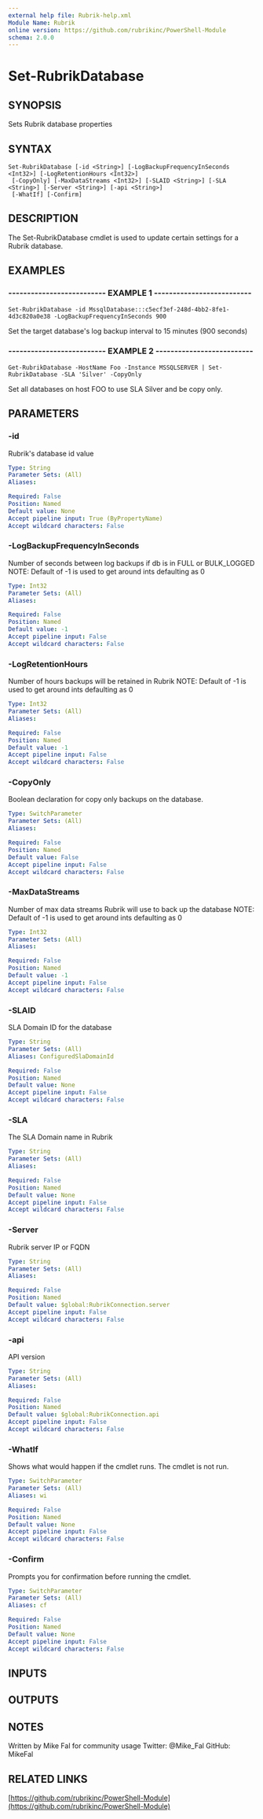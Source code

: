 ```yaml
---
external help file: Rubrik-help.xml
Module Name: Rubrik
online version: https://github.com/rubrikinc/PowerShell-Module
schema: 2.0.0
---
```


# Set-RubrikDatabase

## SYNOPSIS
Sets Rubrik database properties

## SYNTAX

```
Set-RubrikDatabase [-id <String>] [-LogBackupFrequencyInSeconds <Int32>] [-LogRetentionHours <Int32>]
 [-CopyOnly] [-MaxDataStreams <Int32>] [-SLAID <String>] [-SLA <String>] [-Server <String>] [-api <String>]
 [-WhatIf] [-Confirm]
```

## DESCRIPTION
The Set-RubrikDatabase cmdlet is used to update certain settings for a Rubrik database.

## EXAMPLES

### -------------------------- EXAMPLE 1 --------------------------
```
Set-RubrikDatabase -id MssqlDatabase:::c5ecf3ef-248d-4bb2-8fe1-4d3c820a0e38 -LogBackupFrequencyInSeconds 900
```

Set the target database's log backup interval to 15 minutes (900 seconds)

### -------------------------- EXAMPLE 2 --------------------------
```
Get-RubrikDatabase -HostName Foo -Instance MSSQLSERVER | Set-RubrikDatabase -SLA 'Silver' -CopyOnly
```

Set all databases on host FOO to use SLA Silver and be copy only.

## PARAMETERS

### -id
Rubrik's database id value

```yaml
Type: String
Parameter Sets: (All)
Aliases: 

Required: False
Position: Named
Default value: None
Accept pipeline input: True (ByPropertyName)
Accept wildcard characters: False
```

### -LogBackupFrequencyInSeconds
Number of seconds between log backups if db is in FULL or BULK_LOGGED
NOTE: Default of -1 is used to get around ints defaulting as 0

```yaml
Type: Int32
Parameter Sets: (All)
Aliases: 

Required: False
Position: Named
Default value: -1
Accept pipeline input: False
Accept wildcard characters: False
```

### -LogRetentionHours
Number of hours backups will be retained in Rubrik
NOTE: Default of -1 is used to get around ints defaulting as 0

```yaml
Type: Int32
Parameter Sets: (All)
Aliases: 

Required: False
Position: Named
Default value: -1
Accept pipeline input: False
Accept wildcard characters: False
```

### -CopyOnly
Boolean declaration for copy only backups on the database.

```yaml
Type: SwitchParameter
Parameter Sets: (All)
Aliases: 

Required: False
Position: Named
Default value: False
Accept pipeline input: False
Accept wildcard characters: False
```

### -MaxDataStreams
Number of max data streams Rubrik will use to back up the database
NOTE: Default of -1 is used to get around ints defaulting as 0

```yaml
Type: Int32
Parameter Sets: (All)
Aliases: 

Required: False
Position: Named
Default value: -1
Accept pipeline input: False
Accept wildcard characters: False
```

### -SLAID
SLA Domain ID for the database

```yaml
Type: String
Parameter Sets: (All)
Aliases: ConfiguredSlaDomainId

Required: False
Position: Named
Default value: None
Accept pipeline input: False
Accept wildcard characters: False
```

### -SLA
The SLA Domain name in Rubrik

```yaml
Type: String
Parameter Sets: (All)
Aliases: 

Required: False
Position: Named
Default value: None
Accept pipeline input: False
Accept wildcard characters: False
```

### -Server
Rubrik server IP or FQDN

```yaml
Type: String
Parameter Sets: (All)
Aliases: 

Required: False
Position: Named
Default value: $global:RubrikConnection.server
Accept pipeline input: False
Accept wildcard characters: False
```

### -api
API version

```yaml
Type: String
Parameter Sets: (All)
Aliases: 

Required: False
Position: Named
Default value: $global:RubrikConnection.api
Accept pipeline input: False
Accept wildcard characters: False
```

### -WhatIf
Shows what would happen if the cmdlet runs.
The cmdlet is not run.

```yaml
Type: SwitchParameter
Parameter Sets: (All)
Aliases: wi

Required: False
Position: Named
Default value: None
Accept pipeline input: False
Accept wildcard characters: False
```

### -Confirm
Prompts you for confirmation before running the cmdlet.

```yaml
Type: SwitchParameter
Parameter Sets: (All)
Aliases: cf

Required: False
Position: Named
Default value: None
Accept pipeline input: False
Accept wildcard characters: False
```

## INPUTS

## OUTPUTS

## NOTES
Written by Mike Fal for community usage
Twitter: @Mike_Fal
GitHub: MikeFal

## RELATED LINKS

[https://github.com/rubrikinc/PowerShell-Module](https://github.com/rubrikinc/PowerShell-Module)

